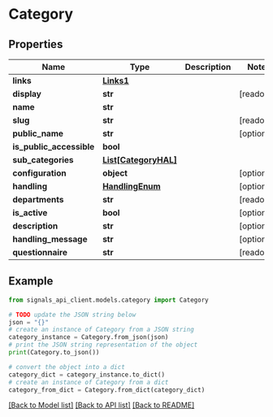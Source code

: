# Category


## Properties

Name | Type | Description | Notes
------------ | ------------- | ------------- | -------------
**links** | [**Links1**](Links1.md) |  | 
**display** | **str** |  | [readonly] 
**name** | **str** |  | 
**slug** | **str** |  | [readonly] 
**public_name** | **str** |  | [optional] 
**is_public_accessible** | **bool** |  | 
**sub_categories** | [**List[CategoryHAL]**](CategoryHAL.md) |  | 
**configuration** | **object** |  | [optional] 
**handling** | [**HandlingEnum**](HandlingEnum.md) |  | [optional] 
**departments** | **str** |  | [readonly] 
**is_active** | **bool** |  | [optional] 
**description** | **str** |  | [optional] 
**handling_message** | **str** |  | [optional] 
**questionnaire** | **str** |  | [readonly] 

## Example

```python
from signals_api_client.models.category import Category

# TODO update the JSON string below
json = "{}"
# create an instance of Category from a JSON string
category_instance = Category.from_json(json)
# print the JSON string representation of the object
print(Category.to_json())

# convert the object into a dict
category_dict = category_instance.to_dict()
# create an instance of Category from a dict
category_from_dict = Category.from_dict(category_dict)
```
[[Back to Model list]](../README.md#documentation-for-models) [[Back to API list]](../README.md#documentation-for-api-endpoints) [[Back to README]](../README.md)


